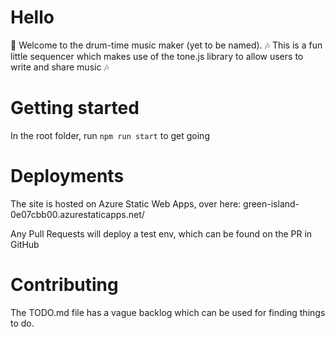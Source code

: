 # Hello

👋 Welcome to the drum-time music maker (yet to be named).
🎶 This is a fun little sequencer which makes use of the tone.js library to allow users to write and share music 🎶

# Getting started

In the root folder, run `npm run start` to get going

# Deployments

The site is hosted on Azure Static Web Apps, over here: green-island-0e07cbb00.azurestaticapps.net/

Any Pull Requests will deploy a test env, which can be found on the PR in GitHub

# Contributing

The TODO.md file has a vague backlog which can be used for finding things to do.
